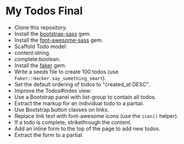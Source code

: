 # My Todos Final

 - Clone this repository.
 - Install the [bootstrap-sass](https://github.com/twbs/bootstrap-sass) gem.
 - Install the [font-awesome-sass](https://github.com/FortAwesome/font-awesome-sass) gem.
 - Scaffold Todo model:
  - content:string.
  - complete:boolean.
 - Install the [faker](https://github.com/stympy/faker) gem.
 - Write a seeds file to create 100 todos (use `Faker::Hacker.say_something_smart`).
 - Set the default ordering of todos to "created_at DESC".
 - Improve the Todos#index view:
  - Use a Bootstrap panel with list-group to contain all todos.
  - Extract the markup for an individual todo to a partial.
  - Use Bootstrap button classes on links.
  - Replace link text with font-awesome icons (use the `icon()` helper).
  - If a todo is complete, strikethrough the content.
  - Add an inline form to the top of the page to add new todos.
  - Extract the form to a partial.

